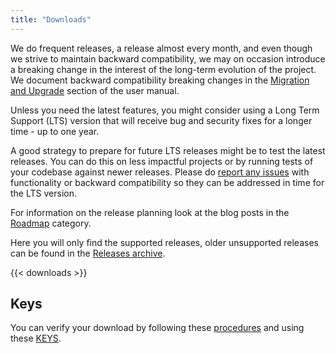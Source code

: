 ```yaml
---
title: "Downloads"
---
```


We do frequent releases, a release almost every month, and even though we strive to maintain backward compatibility, we may on occasion introduce a breaking change in the interest of the long-term evolution of the project. We document backward compatibility breaking changes in the [Migration and Upgrade](/manual/latest/migration-and-upgrade.html) section of the user manual.

Unless you need the latest features, you might consider using a Long Term Support (LTS) version that will receive bug and security fixes for a longer time - up to one year.

A good strategy to prepare for future LTS releases might be to test the latest releases. You can do this on less impactful projects or by running tests of your codebase against newer releases. Please do [report any issues](/manual/latest/contributing.html#using-the-issue-tracker) with functionality or backward compatibility so they can be addressed in time for the LTS version.

For information on the release planning look at the blog posts in the [Roadmap](/categories/Roadmap/) category.

Here you will only find the supported releases, older unsupported releases can be found in the [Releases archive](/releases/).

{{< downloads >}}

## Keys

You can verify your download by following these [procedures](http://www.apache.org/info/verification.html) and using these [KEYS](https://www.apache.org/dist/camel/KEYS).

